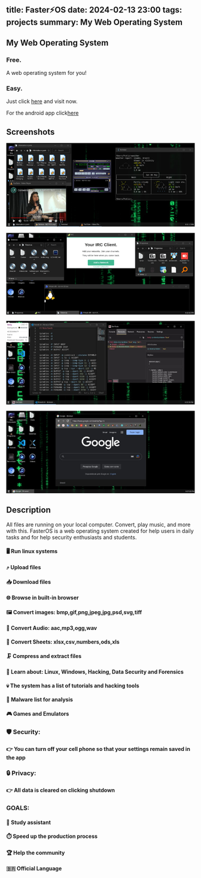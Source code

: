 title: Faster⚡OS
date: 2024-02-13 23:00
tags: projects
summary: My Web Operating System
---
My Web Operating System
---
### Free. 
A web operating system for you!
### Easy. 
Just click [here](https://fasteros.vercel.app) and visit now.

For the android app click[here](https://play.google.com/store/apps/details/FasterOS?id=com.faster.os)

## Screenshots
![faster1](/images/faster1.png)

![faster2](/images/faster2.png)

![faster3](/images/faster3.png)

![faster4](/images/faster4.png)

## Description
All files are running on your local computer. Convert, play music, and more with this.
FasterOS is a web operating system created for help users in daily tasks and for help security enthusiasts and students.

#### 🖥️ Run linux systems
#### ⤴️ Upload files
#### 📥 Download files
#### 🌐 Browse in built-in browser
#### 🖼️ Convert images: bmp,gif,png,jpeg,jpg,psd,svg,tiff
#### 🎵 Convert Audio: aac,mp3,ogg,wav
#### 💼 Convert Sheets: xlsx,csv,numbers,ods,xls
#### 🗜️ Compress and extract files
#### 🧠 Learn about: Linux, Windows, Hacking, Data Security and Forensics
#### 💀 The system has a list of tutorials and hacking tools
#### 🔎 Malware list for analysis
#### 🎮 Games and Emulators
### 🛡️ Security:
#### 👉 You can turn off your cell phone so that your settings remain saved in the app
### 🔒 Privacy:
#### 👉 All data is cleared on clicking shutdown
### GOALS:
#### 🧭 Study assistant
#### ⏱️ Speed up the production process
#### 🏆 Help the community
#### 🇧🇷 Official Language

